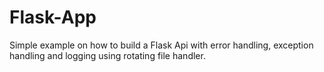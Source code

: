 # Flask-App

Simple example on how to build a Flask Api with error handling, exception handling and logging using rotating file handler.
